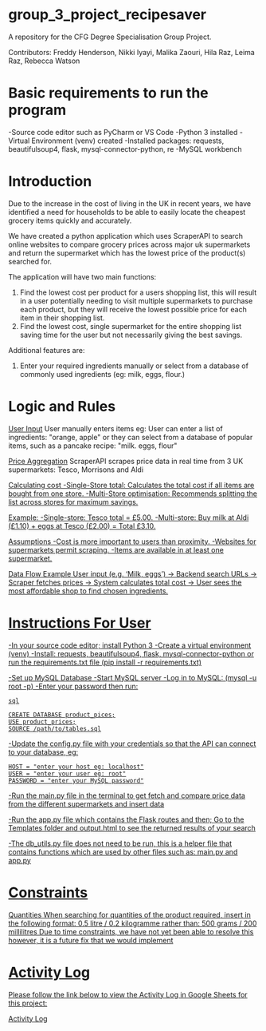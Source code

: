 

# group_3_project_recipesaver
A repository for the CFG Degree Specialisation Group Project.

Contributors:
Freddy Henderson,
Nikki Iyayi,
Malika Zaouri,
Hila Raz,
Leima Raz,
Rebecca Watson

# Basic requirements to run the program

-Source code editor such as PyCharm or VS Code
-Python 3 installed 
-Virtual Environment (venv) created
-Installed packages: requests, beautifulsoup4, flask, mysql-connector-python, re
-MySQL workbench

# Introduction

Due to the increase in the cost of living in the UK in recent years, we have identified a need for households to be able to easily locate the cheapest grocery items quickly and accurately.

We have created a python application which uses ScraperAPI to search online websites to compare grocery prices across major uk supermarkets and return the supermarket which has the lowest price of the product(s) searched for.

The application will have two main functions: 

1) Find the lowest cost per product for a users shopping list, this will result in a user potentially needing to visit multiple supermarkets to purchase each product, but they will receive the lowest possible price for each item in their shopping list.
2) Find the lowest cost, single supermarket for the entire shopping list saving time for the user but not necessarily giving the best savings.

Additional features are:

1) Enter your required ingredients manually or select from a database of commonly used  ingredients (eg: milk, eggs, flour.)

# Logic and Rules

<u>User Input</u>
User manually enters items eg:
User can enter a list of ingredients: "orange, apple" or they can select from a database of popular items, such as a pancake recipe: "milk. eggs, flour"

<u>Price Aggregation</u>
ScraperAPI scrapes price data in real time from 3 UK supermarkets: Tesco, Morrisons and Aldi

<u>Calculating cost<u>
-Single-Store total: Calculates the total cost if all items are bought from one store.
-Multi-Store optimisation: Recommends splitting the list across stores for maximum savings.

Example:
-Single-store: Tesco total = £5.00.
-Multi-store: Buy milk at Aldi (£1.10) + eggs at Tesco (£2.00) = Total £3.10.

<u>Assumptions</u>
-Cost is more important to users than proximity.
-Websites for supermarkets permit scraping.
-Items are available in at least one supermarket.

<u>Data Flow Example</u>
User input (e.g. ‘Milk, eggs’)  → Backend search URLs → Scraper fetches prices → System calculates total cost → User sees the most affordable shop to find chosen ingredients.

# Instructions For User

-In your source code editor; install Python 3
-Create a virtual environment (venv)
-Install: requests, beautifulsoup4, flask, mysql-connector-python or run the requirements.txt file (pip install -r requirements.txt)

-Set up MySQL Database
-Start MySQL server
-Log in to MySQL: (mysql -u root -p)
-Enter your password then run: 

    sql

    CREATE DATABASE product_pices;
    USE product_prices;
    SOURCE /path/to/tables.sql

-Update the config.py file with your credentials so that the API can connect to your database, eg:

    HOST = "enter your host eg: localhost"
    USER = "enter your user eg: root"
    PASSWORD = "enter your MySQL password"

-Run the main.py file in the terminal to get fetch and compare price data from the different supermarkets and insert data

-Run the app.py file which contains the Flask routes and then;
    Go to the Templates folder and output.html to see the returned results of your search

-The db_utils.py file does not need to be run, this is a helper file that contains functions which are used by other files such as: main.py and app.py

# Constraints

<u>Quantities</u>
When searching for quantities of the product required, insert in the following format:
    0.5 litre / 0.2 kilogramme 
    rather than: 
    500 grams / 200 millilitres 
Due to time constraints, we have not yet been able to resolve this however, it is a future fix that we would implement

# Activity Log

Please follow the link below to view the Activity Log in Google Sheets for this project:

[Activity Log](https://docs.google.com/spreadsheets/d/1k2Zm3fWgJ4qsiLSlswLE0CGPQdNmfZfOuqC7wljym80/edit?gid=0#gid=0)


